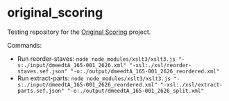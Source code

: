 # original_scoring

Testing repository for the [Original Scoring](https://gitlab.mozarteum.at/groups/dme/dime/-/milestones/7#tab-issues) project.

Commands:
- Run reorder-staves: `node node_modules/xslt3/xslt3.js "-s:./input/dmeedtA_165-001_2626.xml" "-xsl:./xsl/reorder-staves.sef.json" "-o:./output/dmeedtA_165-001_2626_reordered.xml"`
- Run extract-parts: `node node_modules/xslt3/xslt3.js "-s:./input/dmeedtA_165-001_2626_reordered.xml" "-xsl:./xsl/extract-parts.sef.json" "-o:./output/dmeedtA_165-001_2626_split.xml"`